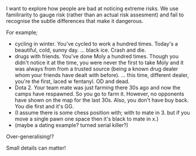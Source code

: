 I want to explore how people are bad at noticing extreme risks.
We use familirarity to gauge risk (rather than an actual risk assesment) and fail to recognise the subtle differences that make it dangerous.

For example;

- cycling in winter. You've cycled to work a hundred times. Today's a beautiful, cold, sunny day. ... black ice. Crash and die.
- drugs with friends. You've done Moly a hundred times. Though you didn't notice it at the time, you were never the first to take Moly and it was always from from a trusted source (being a known drug dealer whom your friends have dealt with before). ... this time, different dealer, you're the first, laced w fentanyl. OD and dead.
- Dota 2. Your team mate was just farming there 30s ago and now the camps have respawned. So you go to farm it. However, no opponents have shown on the map for the last 30s. Also, you don't have buy back. You die first and it's GG.
- (I assume there is some chess position with; with to mate in 3. but if you move a single pawn one space then it's black to mate in x.)
- (maybe a dating example? turned serial killer?)

Over-generalising!?

Small details can matter!